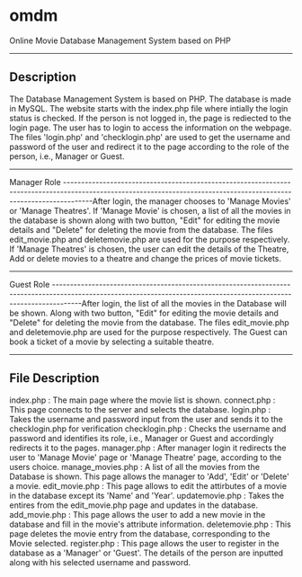 omdm
====

Online Movie Database Management System based on PHP

--------------------------------------------------------------------------------------------------------------------------------------------------------------------
Description
--------------------------------------------------------------------------------------------------------------------------------------------------------------------
The Database Management System is based on PHP. The database is made in MySQL.
The website starts with the index.php file where intially the login status is checked. If the person is not logged in, the page is rediected to the login page.
The user has to login to access the information on the webpage. The files 'login.php' and 'checklogin.php' are used to get the username and password of the user and redirect it to the page according to the role of the person, i.e., Manager or Guest.



--------------------------------------------------------------------------------------------------------------------------------------------------------------------
Manager Role
--------------------------------------------------------------------------------------------------------------------------------------------------------------------After login, the manager chooses to 'Manage Movies' or 'Manage Theatres'. If 'Manage Movie' is chosen, a list of all the movies in the database is shown along with two button, "Edit" for editing the movie details and "Delete" for deleting the movie from the database. The files edit_movie.php and deletemovie.php are used for the purpose respectively.
If 'Manage Theatres' is chosen, the user can edit the details of the Theatre, Add or delete movies to a theatre and change the prices of movie tickets.

--------------------------------------------------------------------------------------------------------------------------------------------------------------------
Guest Role
--------------------------------------------------------------------------------------------------------------------------------------------------------------------After login, the list of all the movies in the Database will be shown. Along with two button, "Edit" for editing the movie details and "Delete" for deleting the movie from the database. The files edit_movie.php and deletemovie.php are used for the purpose respectively.
The Guest can book a ticket of a movie by selecting a suitable theatre.

--------------------------------------------------------------------------------------------------------------------------------------------------------------------
File Description
--------------------------------------------------------------------------------------------------------------------------------------------------------------------
index.php : The main page where the movie list is shown.
connect.php : This page connects to the server and selects the database.
login.php : Takes the username and password input from the user and sends it to the checklogin.php for verification
checklogin.php : Checks the username and password and identifies its role, i.e., Manager or Guest and accordingly redirects it to the pages.
manager.php : After manager login it redirects the user to 'Manage Movie' page or 'Manage Theatre' page, according to the users choice.
manage_movies.php : A list of all the movies from the Database is shown. This page allows the manager to 'Add', 'Edit' or 'Delete' a movie.
edit_movie.php : This page allows to edit the attirbutes of a movie in the database except its 'Name' and 'Year'.
updatemovie.php : Takes the entires from the edit_movie.php page and updates in the database.
add_movie.php : This page allows the user to add a new movie in the database and fill in the movie's attribute information.
deletemovie.php : This page deletes the movie entry from the database, corresponding to the Movie selected.
register.php : This page allows the user to register in the database as a 'Manager' or 'Guest'. The details of the person are inputted along with his selected username and password.

